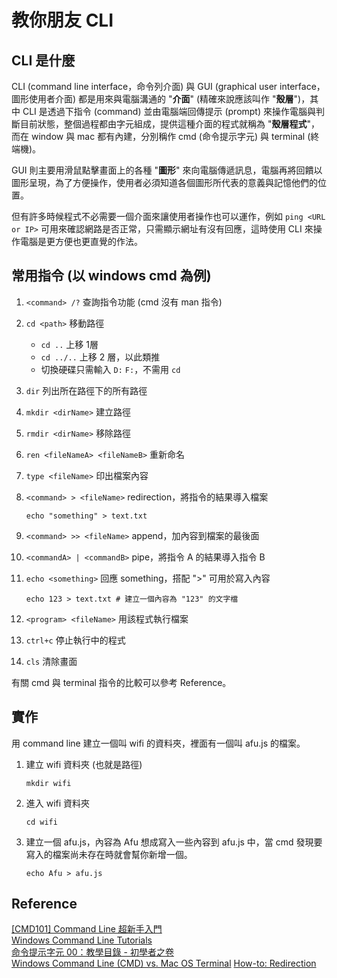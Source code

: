 # 教你朋友 CLI

## CLI 是什麼

CLI (command line interface，命令列介面) 與 GUI (graphical user interface，圖形使用者介面) 都是用來與電腦溝通的 "**介面**" (精確來說應該叫作 "**殼層**")，其中 CLI 是透過下指令 (command) 並由電腦端回傳提示 (prompt) 來操作電腦與判斷目前狀態，整個過程都由字元組成，提供這種介面的程式就稱為 "**殼層程式**"，而在 window 與 mac 都有內建，分別稱作 cmd (命令提示字元) 與 terminal (終端機)。

GUI 則主要用滑鼠點擊畫面上的各種 "**圖形**" 來向電腦傳遞訊息，電腦再將回饋以圖形呈現，為了方便操作，使用者必須知道各個圖形所代表的意義與記憶他們的位置。

但有許多時候程式不必需要一個介面來讓使用者操作也可以運作，例如 `ping <URL or IP>` 可用來確認網路是否正常，只需顯示網址有沒有回應，這時使用 CLI 來操作電腦是更方便也更直覺的作法。

## 常用指令 (以 windows cmd 為例)

1. `<command> /?` 查詢指令功能 (cmd 沒有 man 指令)
2. `cd <path>` 移動路徑
    - `cd ..` 上移 1層
    - `cd ../..` 上移 2 層，以此類推
    - 切換硬碟只需輸入 `D:` `F:`，不需用 `cd`
3. `dir` 列出所在路徑下的所有路徑
4. `mkdir <dirName>` 建立路徑
5. `rmdir <dirName>` 移除路徑
6. `ren <fileNameA> <fileNameB>` 重新命名
7. `type <fileName>` 印出檔案內容
8. `<command> > <fileName>` redirection，將指令的結果導入檔案

    ```cmd=
    echo "something" > text.txt
    ```

9. `<command> >> <fileName>` append，加內容到檔案的最後面
10. `<commandA> | <commandB>` pipe，將指令 A 的結果導入指令 B
11. `echo <something>` 回應 something，搭配 ">" 可用於寫入內容

    ```cmd=
    echo 123 > text.txt # 建立一個內容為 "123" 的文字檔
    ```

12. `<program> <fileName>` 用該程式執行檔案
13. `ctrl+c` 停止執行中的程式
14. `cls` 清除畫面

有關 cmd 與 terminal 指令的比較可以參考 Reference。

## 實作

用 command line 建立一個叫 wifi 的資料夾，裡面有一個叫 afu.js 的檔案。

1. 建立 wifi 資料夾 (也就是路徑)

    ```cmd=
    mkdir wifi
    ```

2. 進入 wifi 資料夾

    ```cmd=
    cd wifi
    ```

3. 建立一個 afu.js，內容為 Afu
想成寫入一些內容到 afu.js 中，當 cmd 發現要寫入的檔案尚未存在時就會幫你新增一個。

    ```cmd=
    echo Afu > afu.js
    ```

## Reference

[[CMD101] Command Line 超新手入門](https://lidemy.com/courses/enrolled/386965)  
[Windows Command Line Tutorials](https://www.youtube.com/playlist?list=PL6gx4Cwl9DGDV6SnbINlVUd0o2xT4JbMu)  
[命令提示字元 00：教學目錄 - 初學者之卷](https://lnpcd.blogspot.com/2012/09/00.html)  
[Windows Command Line (CMD) vs. Mac OS Terminal](https://enexdi.sciencesconf.org/data/pages/windows_vs_mac_commands_1.pdf)
[How-to: Redirection](https://ss64.com/nt/syntax-redirection.html)
